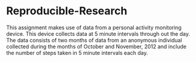 # Reproducible-Research

This assignment makes use of data from a personal activity monitoring device. 
This device collects data at 5 minute intervals through out the day. 
The data consists of two months of data from an anonymous individual collected during the months of October and 
November, 2012 and include the number of steps taken in 5 minute intervals each day.
